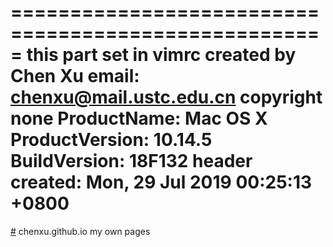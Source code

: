 =====================================================
this part set in vimrc
created by Chen Xu
email: chenxu@mail.ustc.edu.cn
copyright none
ProductName:	Mac OS X
ProductVersion:	10.14.5
BuildVersion:	18F132
header created: Mon, 29 Jul 2019 00:25:13 +0800
=====================================================
[#](#) chenxu.github.io
my own pages
